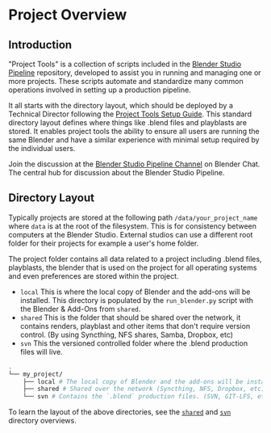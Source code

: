 # Project Overview

## Introduction
"Project Tools" is a collection of scripts included in the [Blender Studio Pipeline](https://projects.blender.org/studio/blender-studio-tools) repository, developed to assist you in running and managing one or more projects. These scripts automate and standardize many common operations involved in setting up a production pipeline. 

It all starts with the directory layout, which should be deployed by a Technical Director following the [Project Tools Setup Guide](/td-guide/project-tools-setup.md). This standard directory layout defines where things like .blend files and playblasts are stored. It enables project tools the ability to ensure all users are running the same Blender and have a similar experience with minimal setup required by the individual users.

Join the discussion at the [Blender Studio Pipeline Channel](https://blender.chat/channel/blender-studio-tools) on Blender Chat. The central hub for discussion about the Blender Studio Pipeline. 


## Directory Layout

Typically projects are stored at the following path `/data/your_project_name` where `data` is at the root of the filesystem. This is for consistency between computers at the Blender Studio. External studios can use a different root folder for their projects for example a user's home folder.

The project folder contains all data related to a project including .blend files, playblasts, the blender that is used on the project for all operating systems and even preferences are stored within the project. 

 * `local` This is where the local copy of Blender and the add-ons will be installed. This directory is populated by the `run_blender.py` script with the Blender & Add-Ons from `shared`.
 * `shared` This is the folder that should be shared over the network, it contains renders, playblast and other items that don't require version control. (By using Syncthing, NFS shares, Samba, Dropbox, etc)
 * `svn` This the versioned controlled folder where the .blend production files will live.

```bash
.
└── my_project/
    ├── local # The local copy of Blender and the add-ons will be installed.
    ├── shared # Shared over the network (Syncthing, NFS, Dropbox, etc)
    └── svn # Contains the `.blend` production files. (SVN, GIT-LFS, etc)
```

To learn the layout of the above directories, see the [`shared`](/naming-conventions/shared-folder-structure.md) and [`svn`](/naming-conventions/svn-folder-structure.md) directory overviews.
